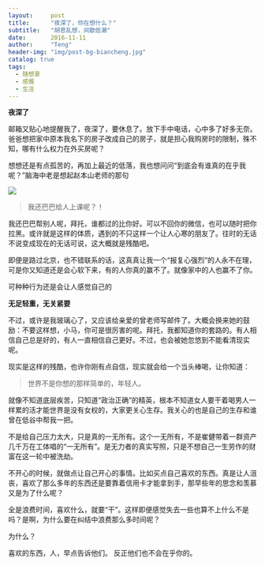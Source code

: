 ```yaml
---
layout:     post
title:      "夜深了，你在想什么？"
subtitle:   "胡思乱想，间歇低潮"
date:       2016-11-11
author:     "Teng"
header-img: "img/post-bg-biancheng.jpg"
catalog: true
tags:
  - 随想录
  - 感慨
  - 生活
---
```


**夜深了**

邮箱又贴心地提醒我了，夜深了，要休息了。放下手中电话，心中多了好多无奈。爸爸想把家中原本我名下的房子改成自己的房子，就是担心我购房时的限制，殊不知，哪有什么权力在外买房呢？

想想还是有点孤苦的，再加上最近的低落，我也想问问“到底会有谁真的在乎我呢？”脑海中老是想起赵本山老师的那句

![](http://7xtgob.com1.z0.glb.clouddn.com/public/16-11-12/59789447.jpg)

> 我还巴巴给人上课呢？！


我还巴巴帮别人呢，拜托，谁都过的比你好。可以不回你的微信，也可以随时把你拉黑。或许就是这样的体质，遇到的不只这样一个让人心寒的朋友了。往时的无话不说变成现在的无话可说，这大概就是残酷吧。

即便是路过北京，也不错联系的话，这真真让我一个“报复心强烈”的人永不在理，可是你又知道还是会心软下来，有的人你真的赢不了。就像家中的人也赢不了你。

可种种行为还是会让人感觉自己的

**无足轻重，无关紧要**

不过，或许是我玻璃心了，又应该给亲爱的曾老师写邮件了。大概会换来她的鼓励：不要这样想，小马，你可是很厉害的呢。拜托，我都知道你的套路的。有人相信自己总是好的，有人一直相信自己更好。不过，也会被她忽悠到不能看清现实呢。

现实是这样的残酷，也许你刚有点自信，现实就会给一个当头棒喝，让你知道：

> 世界不是你想的那样简单的，年轻人。

就像不知道底层疾苦，只知道“政治正确”的精英，根本不知道女人要干着喝男人一样累的活才能世界是没有女权的，大家更关心生存。我关心的也是自己的生存和谁曾在低谷中帮我一把。

不是给自己压力太大，只是真的一无所有。这个一无所有，不是崔健带着一群资产几千万在工体唱的“一无所有”。是无力者的真实写照，只是不想自己一生劳作的财富在这一轮中被洗劫。

不开心的时候，就做点让自己开心的事情。比如买点自己喜欢的东西。真是让人沮丧，喜欢了那么多年的东西还是要靠着信用卡才能拿到手，那早些年的思念和羡慕又是为了什么呢？

全是浪费时间，喜欢什么，就要“干”。这样即便感觉失去一些也算不上什么不是吗？是啊，为什么要在纠结中浪费那么多时间呢？

为什么？

喜欢的东西，人，早点告诉他们。
反正他们也不会在乎你的。







